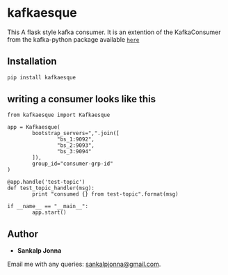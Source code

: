 # kafkaesque
This A flask style kafka consumer. It is an extention of the KafkaConsumer from the kafka-python package available [`here`](https://github.com/dpkp/kafka-python) 

## Installation
```sh
pip install kafkaesque
```

## writing a consumer looks like this

```
from kafkaesque import Kafkaesque

app = Kafkaesque(
        bootstrap_servers=",".join([
                "bs_1:9092",
                "bs_2:9093",
                "bs_3:9094"
        ]),
        group_id="consumer-grp-id"
)

@app.handle('test-topic')
def test_topic_handler(msg):
        print "consumed {} from test-topic".format(msg)

if __name__ == "__main__":
        app.start()
```

## Author
* **Sankalp Jonna**

Email me with any queries: [sankalpjonna@gmail.com](sankalpjonna@gmail.com).